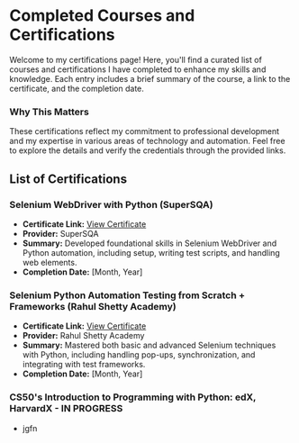 # Completed Courses and Certifications

Welcome to my certifications page! Here, you'll find a curated list of courses and certifications I have completed to enhance my skills and knowledge. Each entry includes a brief summary of the course, a link to the certificate, and the completion date.

### Why This Matters
These certifications reflect my commitment to professional development and my expertise in various areas of technology and automation. Feel free to explore the details and verify the credentials through the provided links.

## List of Certifications

### Selenium WebDriver with Python (SuperSQA)
- **Certificate Link:** [View Certificate](URL-to-Certificate)
- **Provider:** SuperSQA
- **Summary:** Developed foundational skills in Selenium WebDriver and Python automation, including setup, writing test scripts, and handling web elements.
- **Completion Date:** [Month, Year]

### Selenium Python Automation Testing from Scratch + Frameworks (Rahul Shetty Academy)
- **Certificate Link:** [View Certificate](URL-to-Certificate)
- **Provider:** Rahul Shetty Academy
- **Summary:** Mastered both basic and advanced Selenium techniques with Python, including handling pop-ups, synchronization, and integrating with test frameworks.
- **Completion Date:** [Month, Year]


### **CS50's Introduction to Programming with Python: edX, HarvardX - IN PROGRESS**
- jgfn
